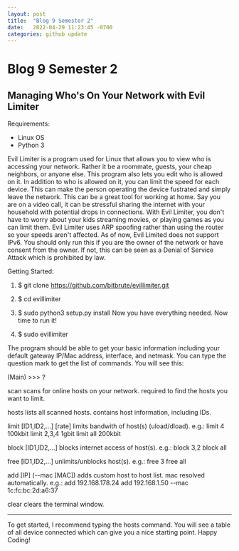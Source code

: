 ```yaml
---
layout: post
title:  "Blog 9 Semester 2"
date:   2022-04-29 11:23:45 -0700
categories: github update
---
```


# Blog 9 Semester 2
## Managing Who's On Your Network with Evil Limiter

Requirements:
- Linux OS
- Python 3

Evil Limiter is a program used for Linux that allows you to view who is accessing your network. Rather it be a roommate, guests, your cheap neighbors, or anyone else. 
This program also lets you edit who is allowed on it. In addition to who is allowed on it, you can limit the speed for each device. 
This can make the person operating the device fustrated and simply leave the network.
This can be a great tool for working at home. Say you are on a video call, it can be stressful sharing the internet with your household with potential drops in connections. 
With Evil Limiter, you don't have to worry about your kids streaming movies, or playing games as you can limit them. 
Evil Limiter uses ARP spoofing rather than using the router so your speeds aren't affected. 
As of now, Evil Limited does not support IPv6. 
You should only run this if you are the owner of the network or have consent from the owner.
If not, this can be seen as a Denial of Service Attack which is prohibited by law.


Getting Started:

1. $  git clone https://github.com/bitbrute/evillimiter.git
2. $ cd evillimiter
3. $ sudo python3 setup.py install
Now you have everything needed. Now time to run it!

4. $ sudo evillimiter

The program should be able to get your basic information including your default gateway IP/Mac address, interface, and netmask. 
You can type the question mark to get the list of commands. You will see this:

(Main) >>> ?

scan                          scans for online hosts on your network.
                              required to find the hosts you want to limit.

hosts                         lists all scanned hosts.
                              contains host information, including IDs.

limit [ID1,ID2,...] [rate]    limits bandwith of host(s) (uload/dload).
                              e.g.: limit 4 100kbit
                                    limit 2,3,4 1gbit
                                    limit all 200kbit

block [ID1,ID2,...]           blocks internet access of host(s).
                              e.g.: block 3,2
                                    block all

free [ID1,ID2,...]            unlimits/unblocks host(s).
                              e.g.: free 3
                                    free all

add [IP] (--mac [MAC])        adds custom host to host list.
                              mac resolved automatically.
                              e.g.: add 192.168.178.24
                                    add 192.168.1.50 --mac 1c:fc:bc:2d:a6:37

clear                         clears the terminal window.

---
To get started, I recommend typing the hosts command. You will see a table of all device connected which can give you a nice starting point. 
Happy Coding!

